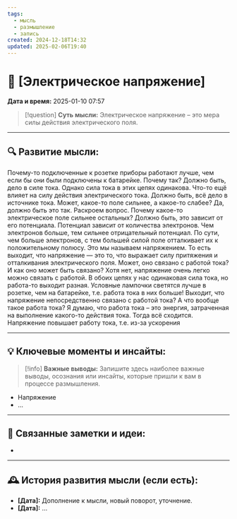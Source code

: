 ```yaml
---
tags:
  - мысль
  - размышление
  - запись
created: 2024-12-18T14:32
updated: 2025-02-06T19:40
---
```


# 💭  [Электрическое напряжение]

**Дата и время:** 2025-01-10 07:57

> [!question] **Суть мысли:**
> Электрическое напряжение – это мера силы действия электрического поля.

---

## 🔍 Развитие мысли:

Почему-то подключенные к розетке приборы работают лучше, чем если бы они были подключены к батарейке. Почему так?
Должно быть, дело в силе тока. Однако сила тока в этих цепях одинакова. Что-то ещё влияет на силу действия электрического тока. 
Должно быть, всё дело в источнике тока. Может, какое-то поле сильнее, а какое-то слабее?
Да, должно быть это так. Раскроем вопрос. 
Почему какое-то электрическое поле сильнее остальных? Должно быть, это зависит от его потенциала. Потенциал зависит от количества электронов. Чем электронов больше, тем сильнее отрицательный потенциал. По сути, чем больше электронов, с тем большей силой поле отталкивает их к положительному полюсу. Это мы называем напряжением. 
То есть выходит, что напряжение — это то, что выражает силу притяжения и отталкивания электрического поля.
Может, оно связано с работой тока?
И как оно может быть связано?
Хотя нет, напряжение очень легко можно связать с работой. В обоих цепях у нас одинаковая сила тока, но работа-то выходит разная. Условные лампочки светятся лучше в розетке, чем на батарейке, т.е. работа тока в них больше!
Выходит, что напряжение непосредственно связано с работой тока?
А что вообще такое работа тока? Я думаю, что работа тока – это энергия, затраченная на выполнение какого-то действия тока. Тогда всё сходится. Напряжение повышает работу тока, т.е. из-за ускорения 

---

## 💡 Ключевые моменты и инсайты:

> [!info] **Важные выводы:**
> Запишите здесь наиболее важные выводы, осознания или инсайты, которые пришли к вам в процессе размышления.

- Напряжение 
- ...

---

## 🔄 Связанные заметки и идеи:

- 

---

## 🕰️ История развития мысли (если есть):

* **[Дата]:**  Дополнение к мысли, новый поворот, уточнение.
* **[Дата]:**  ...